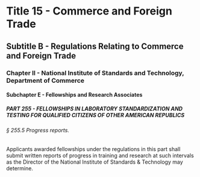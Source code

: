 
# Title 15 - Commerce and Foreign Trade
## Subtitle B - Regulations Relating to Commerce and Foreign Trade
### Chapter II - National Institute of Standards and Technology, Department of Commerce
#### Subchapter E - Fellowships and Research Associates
##### PART 255 - FELLOWSHIPS IN LABORATORY STANDARDIZATION AND TESTING FOR QUALIFIED CITIZENS OF OTHER AMERICAN REPUBLICS
###### § 255.5 Progress reports.

Applicants awarded fellowships under the regulations in this part shall submit written reports of progress in training and research at such intervals as the Director of the National Institute of Standards & Technology may determine.
